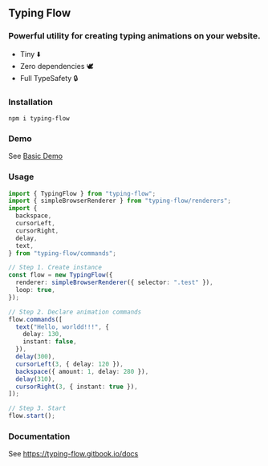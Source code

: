 ## Typing Flow

### Powerful utility for creating typing animations on your website.

- Tiny ⬇️
- Zero dependencies 🕊️
- Full TypeSafety 🔒

### Installation

```
npm i typing-flow
```

### Demo

See [Basic Demo](https://codesandbox.io/p/sandbox/typing-flow-demo-7fxjg8)

### Usage

```ts
import { TypingFlow } from "typing-flow";
import { simpleBrowserRenderer } from "typing-flow/renderers";
import {
  backspace,
  cursorLeft,
  cursorRight,
  delay,
  text,
} from "typing-flow/commands";

// Step 1. Create instance
const flow = new TypingFlow({
  renderer: simpleBrowserRenderer({ selector: ".test" }),
  loop: true,
});

// Step 2. Declare animation commands
flow.commands([
  text("Hello, worldd!!!", {
    delay: 130,
    instant: false,
  }),
  delay(300),
  cursorLeft(3, { delay: 120 }),
  backspace({ amount: 1, delay: 280 }),
  delay(310),
  cursorRight(3, { instant: true }),
]);

// Step 3. Start
flow.start();
```

### Documentation

See https://typing-flow.gitbook.io/docs
